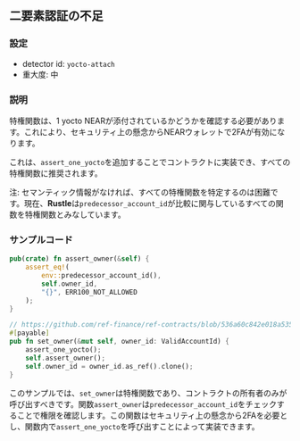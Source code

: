 
## 二要素認証の不足

### 設定

* detector id: `yocto-attach`
* 重大度: 中

### 説明

特権関数は、1 yocto NEARが添付されているかどうかを確認する必要があります。これにより、セキュリティ上の懸念からNEARウォレットで2FAが有効になります。

これは、`assert_one_yocto`を追加することでコントラクトに実装でき、すべての特権関数に推奨されます。

注: セマンティック情報がなければ、すべての特権関数を特定するのは困難です。現在、**Rustle**は`predecessor_account_id`が比較に関与しているすべての関数を特権関数とみなしています。

### サンプルコード

```rust
pub(crate) fn assert_owner(&self) {
    assert_eq!(
        env::predecessor_account_id(),
        self.owner_id,
        "{}", ERR100_NOT_ALLOWED
    );
}

// https://github.com/ref-finance/ref-contracts/blob/536a60c842e018a535b478c874c747bde82390dd/ref-exchange/src/owner.rs#L16
#[payable]
pub fn set_owner(&mut self, owner_id: ValidAccountId) {
    assert_one_yocto();
    self.assert_owner();
    self.owner_id = owner_id.as_ref().clone();
}
```

このサンプルでは、`set_owner`は特権関数であり、コントラクトの所有者のみが呼び出すべきです。関数`assert_owner`は`predecessor_account_id`をチェックすることで権限を確認します。この関数はセキュリティ上の懸念から2FAを必要とし、関数内で`assert_one_yocto`を呼び出すことによって実装できます。
